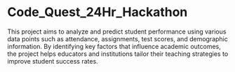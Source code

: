 # Code_Quest_24Hr_Hackathon
This project aims to analyze and predict student performance using various data points such as attendance, assignments, test scores, and demographic information. By identifying key factors that influence academic outcomes, the project helps educators and institutions tailor their teaching strategies to improve student success rates.
